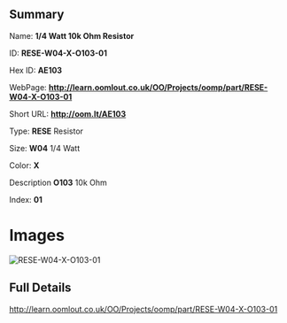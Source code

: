 

## Summary
 
Name: __1/4 Watt 10k Ohm Resistor__

ID: __RESE-W04-X-O103-01__

Hex ID: __AE103__

WebPage: __http://learn.oomlout.co.uk/OO/Projects/oomp/part/RESE-W04-X-O103-01__

Short URL: __http://oom.lt/AE103__


Type: __RESE__ Resistor 

Size: __W04__ 1/4 Watt 

Color: __X__  

Description __O103__ 10k Ohm 

Index: __01__


# Images
![RESE-W04-X-O103-01](http://oomlout.com/oomp-gen/parts/RESE-W04-X-O103-01/RESE-W04-X-O103-01_420.jpg)



## Full Details

 http://learn.oomlout.co.uk/OO/Projects/oomp/part/RESE-W04-X-O103-01














